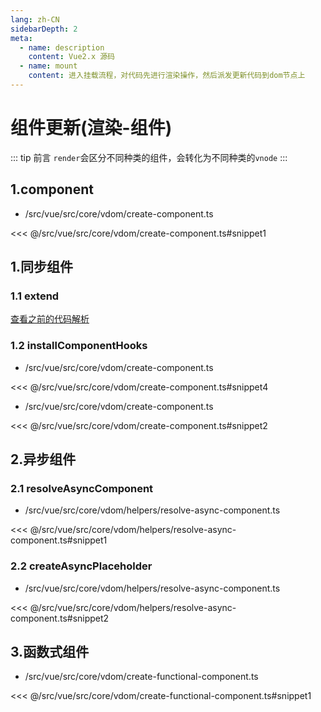 ```yaml
---
lang: zh-CN
sidebarDepth: 2
meta:
  - name: description
    content: Vue2.x 源码
  - name: mount
    content: 进入挂载流程，对代码先进行渲染操作，然后派发更新代码到dom节点上
---
```


# 组件更新(渲染-组件)

::: tip 前言
`render`会区分不同种类的组件，会转化为不同种类的`vnode`
:::

## 1.component

- /src/vue/src/core/vdom/create-component.ts

<<< @/src/vue/src/core/vdom/create-component.ts#snippet1

## 1.同步组件

### 1.1 extend

[查看之前的代码解析](/source/vue2.x/2.vue.html#_3-3-initextend)

### 1.2 installComponentHooks

- /src/vue/src/core/vdom/create-component.ts

<<< @/src/vue/src/core/vdom/create-component.ts#snippet4

- /src/vue/src/core/vdom/create-component.ts

<<< @/src/vue/src/core/vdom/create-component.ts#snippet2

## 2.异步组件

### 2.1 resolveAsyncComponent

- /src/vue/src/core/vdom/helpers/resolve-async-component.ts

<<< @/src/vue/src/core/vdom/helpers/resolve-async-component.ts#snippet1

### 2.2 createAsyncPlaceholder

- /src/vue/src/core/vdom/helpers/resolve-async-component.ts

<<< @/src/vue/src/core/vdom/helpers/resolve-async-component.ts#snippet2

## 3.函数式组件

- /src/vue/src/core/vdom/create-functional-component.ts

<<< @/src/vue/src/core/vdom/create-functional-component.ts#snippet1
